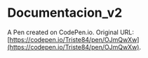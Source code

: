 # Documentacion_v2

A Pen created on CodePen.io. Original URL: [https://codepen.io/Triste84/pen/OJmQwXw](https://codepen.io/Triste84/pen/OJmQwXw).


